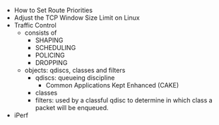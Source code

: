 - How to Set Route Priorities
- Adjust the TCP Window Size Limit on Linux
- Traffic Control
	- consists of
		- SHAPING
		- SCHEDULING
		- POLICING
		- DROPPING
	- objects: qdiscs, classes and filters
		- qdiscs: queueing discipline
			- Common Applications Kept Enhanced (CAKE)
		- classes
		- filters: used by a classful qdisc to determine in which class a packet will be enqueued.
- iPerf